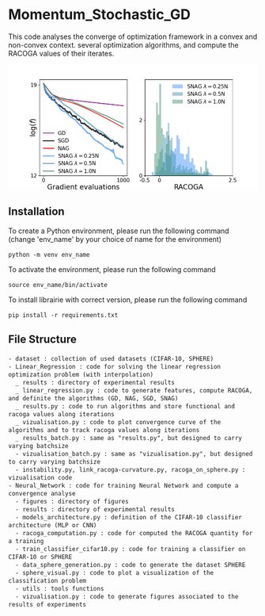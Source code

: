 # Momentum_Stochastic_GD

This code analyses the converge of optimization framework in a convex and non-convex context. 
 several optimization algorithms, and compute the RACOGA values of their iterates.

![Deblurring of various images with various technics including SNORE](Linear_Regression/results/gaussian_mixture/convergence/d=1000_N=_100gaussian_mixture_.png)



## Installation
To create a Python environment, please run the following command (change 'env_name' by your choice of name for the environment)

```
python -m venv env_name
```
To activate the environment, please run the following command
```
source env_name/bin/activate
```
To install librairie with correct version, please run the following command
```
pip install -r requirements.txt
```

## File Structure
```
- dataset : collection of used datasets (CIFAR-10, SPHERE)
- Linear_Regression : code for solving the linear regression optimization problem (with interpolation)
  _ results : directory of experimental results
  _ linear_regression.py : code to generate features, compute RACOGA, and definite the algorithms (GD, NAG, SGD, SNAG)
  _ results.py : code to run algorithms and store functional and racoga values along iterations
  _ vizualisation.py : code to plot convergence curve of the algorithms and to track racoga values along iterations
  _ results_batch.py : same as "results.py", but designed to carry varying batchsize
  - vizualisation_batch.py : same as "vizualisation.py", but designed to carry varying batchsize
  - instability.py, link_racoga-curvature.py, racoga_on_sphere.py : vizualisation code
- Neural_Network : code for training Neural Network and compute a convergence analyse
  - figures : directory of figures
  - results : directory of experimental results
  - models_architecture.py : definition of the CIFAR-10 classifier architecture (MLP or CNN)
  - racoga_computation.py : code for computed the RACOGA quantity for a training
  - train_classifier_cifar10.py : code for training a classifier on CIFAR-10 or SPHERE
  - data_sphere_generation.py : code to generate the dataset SPHERE
  - sphere_visual.py : code to plot a visualization of the classification problem
  - utils : tools functions
  - vizualisation.py : code to generate figures associated to the results of experiments
```
